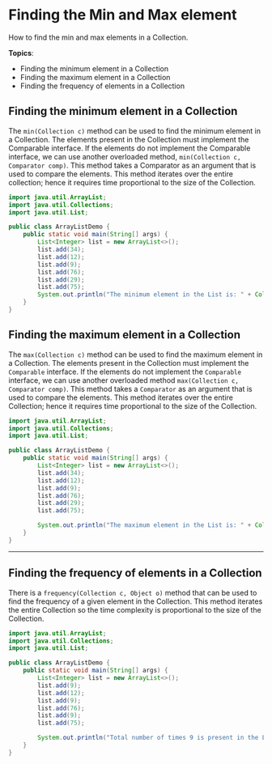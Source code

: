 # Finding the Min and Max element

How to find the min and max elements in a Collection.

**Topics**:

- Finding the minimum element in a Collection
- Finding the maximum element in a Collection
- Finding the frequency of elements in a Collection

## Finding the minimum element in a Collection

The `min(Collection c)` method can be used to find the minimum element in a Collection.
The elements present in the Collection must implement the Comparable interface.
If the elements do not implement the Comparable interface, we can use another overloaded method, `min(Collection c, Comparator comp)`.
This method takes a Comparator as an argument that is used to compare the elements.
This method iterates over the entire collection; hence it requires time proportional to the size of the Collection.

```java
import java.util.ArrayList;
import java.util.Collections;
import java.util.List;

public class ArrayListDemo {
    public static void main(String[] args) {
        List<Integer> list = new ArrayList<>();
        list.add(34);
        list.add(12);
        list.add(9);
        list.add(76);
        list.add(29);
        list.add(75);
        System.out.println("The minimum element in the List is: " + Collections.min(list));
    }
}
```

## Finding the maximum element in a Collection

The `max(Collection c)` method can be used to find the maximum element in a Collection.
The elements present in the Collection must implement the `Comparable` interface.
If the elements do not implement the `Comparable` interface, we can use another overloaded method `max(Collection c, Comparator comp)`.
This method takes a `Comparator` as an argument that is used to compare the elements.
This method iterates over the entire Collection; hence it requires time proportional to the size of the Collection.

```java
import java.util.ArrayList;
import java.util.Collections;
import java.util.List;

public class ArrayListDemo {
    public static void main(String[] args) {
        List<Integer> list = new ArrayList<>();
        list.add(34);
        list.add(12);
        list.add(9);
        list.add(76);
        list.add(29);
        list.add(75);

        System.out.println("The maximum element in the List is: " + Collections.max(list));
    }
}
```

---

## Finding the frequency of elements in a Collection

There is a `frequency(Collection c, Object o)` method that can be used to find the frequency of a given element in the Collection.
This method iterates the entire Collection so the time complexity is proportional to the size of the Collection.

```java
import java.util.ArrayList;
import java.util.Collections;
import java.util.List;

public class ArrayListDemo {
    public static void main(String[] args) {
        List<Integer> list = new ArrayList<>();
        list.add(9);
        list.add(12);
        list.add(9);
        list.add(76);
        list.add(9);
        list.add(75);

        System.out.println("Total number of times 9 is present in the List: " + Collections.frequency(list, 9));
    }
}
```

